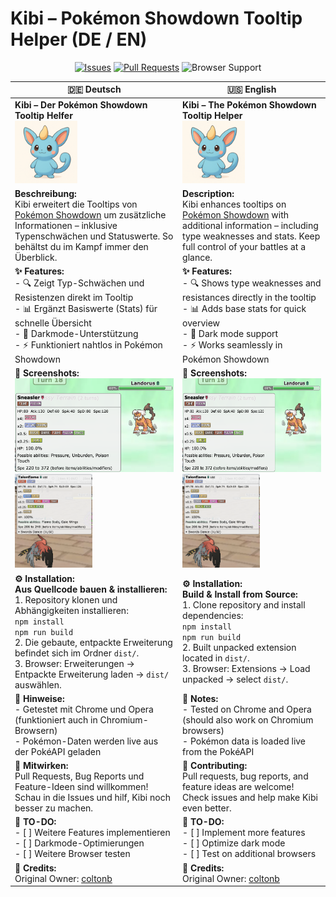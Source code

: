 # Kibi – Pokémon Showdown Tooltip Helper (DE / EN)

<p align="center">
  <a href="https://github.com/weIlThought/kibi-the-pokemon-showdown-tooltip-helper/issues"><img src="https://img.shields.io/github/issues/your-repo/kibi?style=flat-square" alt="Issues"></a>
  <a href="https://github.com/weIlThought/kibi-the-pokemon-showdown-tooltip-helper/pulls"><img src="https://img.shields.io/github/issues-pr/your-repo/kibi?style=flat-square" alt="Pull Requests"></a>
  <img src="https://img.shields.io/badge/Browser-Chrome%2FOpera-lightgrey?style=flat-square" alt="Browser Support">
</p>

| 🇩🇪 Deutsch | 🇺🇸 English |
|------------|------------|
| **Kibi – Der Pokémon Showdown Tooltip Helfer**<br><img src="icons/icon128.png" height="100"> | **Kibi – The Pokémon Showdown Tooltip Helper**<br><img src="icons/icon128.png" height="100"> |
| **Beschreibung:**<br>Kibi erweitert die Tooltips von [Pokémon Showdown](https://pokemonshowdown.com) um zusätzliche Informationen – inklusive Typenschwächen und Statuswerte. So behältst du im Kampf immer den Überblick. | **Description:**<br>Kibi enhances tooltips on [Pokémon Showdown](https://pokemonshowdown.com) with additional information – including type weaknesses and stats. Keep full control of your battles at a glance. |
| **✨ Features:**<br>- 🔍 Zeigt Typ-Schwächen und Resistenzen direkt im Tooltip<br>- 📊 Ergänzt Basiswerte (Stats) für schnelle Übersicht<br>- 🎨 Darkmode-Unterstützung<br>- ⚡ Funktioniert nahtlos in Pokémon Showdown | **✨ Features:**<br>- 🔍 Shows type weaknesses and resistances directly in the tooltip<br>- 📊 Adds base stats for quick overview<br>- 🎨 Dark mode support<br>- ⚡ Works seamlessly in Pokémon Showdown |
| **📸 Screenshots:**<br><img src="docs/screenshot.1.png" height="150"><br><img src="docs/screenshot.2.png" height="150"> | **📸 Screenshots:**<br><img src="docs/screenshot.1.png" height="150"><br><img src="docs/screenshot.2.png" height="150"> |
| **⚙️ Installation:**<br>**Aus Quellcode bauen & installieren:**<br>1. Repository klonen und Abhängigkeiten installieren:<br>```npm install```<br>```npm run build```<br>2. Die gebaute, entpackte Erweiterung befindet sich im Ordner `dist/`.<br>3. Browser: Erweiterungen → Entpackte Erweiterung laden → `dist/` auswählen. | **⚙️ Installation:**<br>**Build & Install from Source:**<br>1. Clone repository and install dependencies:<br>```npm install```<br>```npm run build```<br>2. Built unpacked extension located in `dist/`.<br>3. Browser: Extensions → Load unpacked → select `dist/`. |
| **📌 Hinweise:**<br>- Getestet mit Chrome und Opera (funktioniert auch in Chromium-Browsern)<br>- Pokémon-Daten werden live aus der PokéAPI geladen | **📌 Notes:**<br>- Tested on Chrome and Opera (should also work on Chromium browsers)<br>- Pokémon data is loaded live from the PokéAPI |
| **🤝 Mitwirken:**<br>Pull Requests, Bug Reports und Feature-Ideen sind willkommen! Schau in die Issues und hilf, Kibi noch besser zu machen. | **🤝 Contributing:**<br>Pull requests, bug reports, and feature ideas are welcome! Check issues and help make Kibi even better. |
| **📝 TO-DO:**<br>- [ ] Weitere Features implementieren<br>- [ ] Darkmode-Optimierungen<br>- [ ] Weitere Browser testen | **📝 TO-DO:**<br>- [ ] Implement more features<br>- [ ] Optimize dark mode<br>- [ ] Test on additional browsers |
| **📜 Credits:**<br>Original Owner: [coltonb](https://github.com/coltonb/pokemon-showdown-type-helper) | **📜 Credits:**<br>Original Owner: [coltonb](https://github.com/coltonb/pokemon-showdown-type-helper) |
